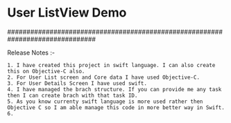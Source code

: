 # User ListView Demo

###############################################################################
          
Release Notes :-


    1. I have created this project in swift language. I can also create this on Objective-C also.
    2. For User List screen and Core data I have used Objective-C.
    3. For User Details Screen I have used swift.
    4. I have managed the brach structure. If you can provide me any task then I can create brach with that task ID.
    5. As you know currenty swift language is more used rather then Objective C so I am able manage this code in more better way in Swift.
    6.  
    
